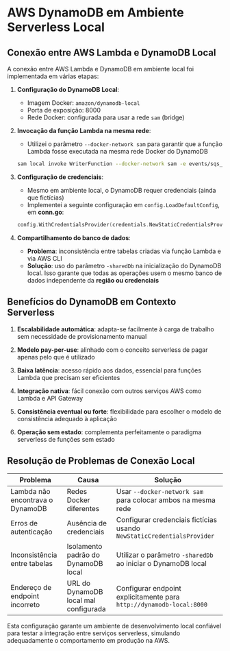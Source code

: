 # AWS DynamoDB em Ambiente Serverless Local

## Conexão entre AWS Lambda e DynamoDB Local

A conexão entre AWS Lambda e DynamoDB em ambiente local foi implementada em várias etapas:

1. **Configuração do DynamoDB Local**:
   - Imagem Docker: `amazon/dynamodb-local`
   - Porta de exposição: 8000
   - Rede Docker: configurada para usar a rede `sam` (bridge)

2. **Invocação da função Lambda na mesma rede**:
   - Utilizei o parâmetro `--docker-network sam` para garantir que a função Lambda fosse executada na mesma rede Docker do DynamoDB
   ```bash
   sam local invoke WriterFunction --docker-network sam -e events/sqs_event.json
   ```

3. **Configuração de credenciais**:
   - Mesmo em ambiente local, o DynamoDB requer credenciais (ainda que fictícias)
   - Implementei a seguinte configuração em `config.LoadDefaultConfig`, em **conn.go**:
   ```go
   config.WithCredentialsProvider(credentials.NewStaticCredentialsProvider("dummy", "dummy", ""))
   ```

4. **Compartilhamento do banco de dados**:
   - **Problema**: inconsistência entre tabelas criadas via função Lambda e via AWS CLI
   - **Solução**: uso do parâmetro `-sharedDb` na inicialização do DynamoDB local. Isso garante que todas as operações usem o mesmo banco de dados independente da **região ou credenciais**

## Benefícios do DynamoDB em Contexto Serverless

1. **Escalabilidade automática**: adapta-se facilmente à carga de trabalho sem necessidade de provisionamento manual

2. **Modelo pay-per-use**: alinhado com o conceito serverless de pagar apenas pelo que é utilizado

3. **Baixa latência**: acesso rápido aos dados, essencial para funções Lambda que precisam ser eficientes

4. **Integração nativa**: fácil conexão com outros serviços AWS como Lambda e API Gateway

5. **Consistência eventual ou forte**: flexibilidade para escolher o modelo de consistência adequado à aplicação

6. **Operação sem estado**: complementa perfeitamente o paradigma serverless de funções sem estado

## Resolução de Problemas de Conexão Local

| Problema | Causa | Solução |
|----------|-------|---------|
| Lambda não encontrava o DynamoDB | Redes Docker diferentes | Usar `--docker-network sam` para colocar ambos na mesma rede |
| Erros de autenticação | Ausência de credenciais | Configurar credenciais fictícias usando `NewStaticCredentialsProvider` |
| Inconsistência entre tabelas | Isolamento padrão do DynamoDB local | Utilizar o parâmetro `-sharedDb` ao iniciar o DynamoDB local |
| Endereço de endpoint incorreto | URL do DynamoDB local mal configurada | Configurar endpoint explicitamente para `http://dynamodb-local:8000` |

Esta configuração garante um ambiente de desenvolvimento local confiável para testar a integração entre serviços serverless, simulando adequadamente o comportamento em produção na AWS.